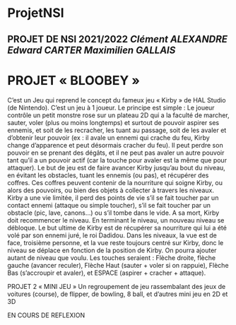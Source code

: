 # ProjetNSI
## PROJET DE NSI 2021/2022 _Clément ALEXANDRE Edward CARTER Maximilien GALLAIS_

# PROJET « BLOOBEY »

C’est un Jeu qui reprend le concept du fameux jeu « Kirby » de HAL Studio (de Nintendo). C’est un jeu à 1 joueur. Le principe est simple : Le joueur contrôle un petit monstre rose sur un plateau 2D qui a la faculté de marcher, sauter, voler (plus ou moins longtemps) et surtout de pouvoir aspirer ses ennemis, et soit de les recracher, les tuant au passage, soit de les avaler et d’obtenir leur pouvoir (ex : il avale un ennemi qui crache du feu, Kirby change d’apparence et peut désormais cracher du feu). Il peut perdre son pouvoir en se prenant des dégâts, et il ne peut pas avaler un autre pouvoir tant qu’il a un pouvoir actif (car la touche pour avaler est la même que pour attaquer). Le but de jeu est de faire avancer Kirby jusqu’au bout du niveau, en évitant les obstacles, tuant les ennemis (ou pas), et récupérer des coffres. Ces coffres peuvent contenir de la nourriture qui soigne Kirby, ou alors des pouvoirs, ou bien des objets à collecter à travers les niveaux. Kirby a une vie limitée, il perd des points de vie s’il se fait toucher par un contact ennemi (attaque ou simple toucher), s’il se fait toucher par un obstacle (pic, lave, canons…) ou s’il tombe dans le vide. A sa mort, Kirby doit recommencer le niveau. En terminant le niveau, un nouveau niveau se débloque. Le but ultime de Kirby est de récupérer sa nourriture qui lui a été volé par son ennemi juré, le roi Dadidou. Dans les niveaux, la vue est de face, troisième personne, et la vue reste toujours centré sur Kirby, donc le niveau se déplace en fonction de la position de Kirby. On pourra ajouter autant de niveau que voulu. Les touches seraient : Flèche droite, flèche gauche (avancer reculer), Flèche Haut (sauter + voler si on rappuie), Flèche Bas (s’accroupir et avaler), et ESPACE (aspirer + cracher + attaque).






PROJET 2 « MINI JEU » Un regroupement de jeu rassembalant des jeux de voitures (course), de flipper, de bowling, 8 ball, et d’autres mini jeu en 2D et 3D

EN COURS DE REFLEXION
